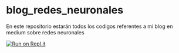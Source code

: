 # blog_redes_neuronales
En este repositorio estarán todos los codigos referentes a mi blog en medium sobre redes neuronales

[![Run on Repl.it](https://repl.it/badge/github/Raziel-Zavaleta/blog_redes_neuronales)](https://repl.it/github/Raziel-Zavaleta/blog_redes_neuronales)
